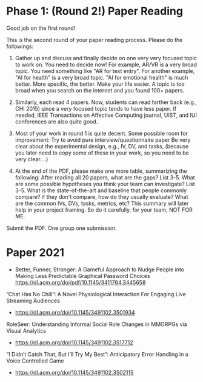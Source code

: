 # Phase 1: (Round 2!) Paper Reading

Good job on the first round!

This is the second round of your paper reading process. Please do the followings:

1. Gather up and discuss and finally decide on one very very focused topic to work on.     You need to decide now!   For example, AR/VR is a very broad topic.  You need something like "AR for text entry".   For another example,  "AI for health" is a very broad topic.  "AI for emotional health" is much better.   More specific, the better.   Make your life easier.  A topic is too broad when you search on the internet and you found 100+ papers. 

2. Similarly, each read 4 papers.   Now, students can read farther back (e.g., CHI 2015) since a very focused topic tends to have less paper.   If needed,  IEEE Transactions on Affective Computing journal, UIST, and IUI conferences are also quite good.

3. Most of your work in round 1 is quite decent.  Some possible room for improvement:
Try to avoid pure interview/questionnaire paper
Be very clear about the experimental design, e.g., IV, DV, and tasks, (because you later need to copy some of these in your work, so you need to be very clear....)
4. At the end of the PDF, please make one more table,  summarizing the following: 
    After reading all 20 papers, what are the gaps?  List 3-5.
    What are some possible hypotheses you think your team can investigate?   List 3-5.
    What is the state-of-the-art and baseline that people commonly compare? if they don't compare, how do they usually evaluate?
    What are the common IVs, DVs, tasks, metrics, etc? 
This summary will later help in your project framing.  So do it carefully, for your team, NOT FOR ME.

Submit the PDF.   One group one submission.


# Paper 2021
- Better, Funner, Stronger: A Gameful Approach to Nudge People into Making Less Predictable Graphical Password Choices
https://dl.acm.org/doi/pdf/10.1145/3411764.3445658

”Chat Has No Chill”: A Novel Physiological Interaction For Engaging Live Streaming Audiences
- https://dl.acm.org/doi/10.1145/3491102.3501934

RoleSeer: Understanding Informal Social Role Changes in MMORPGs via Visual Analytics
- https://dl.acm.org/doi/10.1145/3491102.3517712

“I Didn’t Catch That, But I’ll Try My Best”: Anticipatory Error Handling in a Voice Controlled Game
- https://dl.acm.org/doi/10.1145/3491102.3502115
